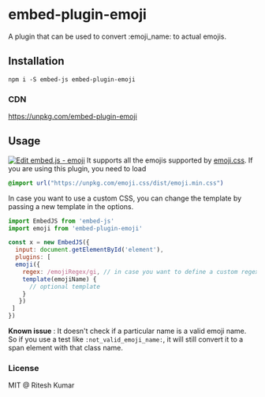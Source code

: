 # embed-plugin-emoji

A plugin that can be used to convert :emoji_name: to actual emojis.

## Installation
```
npm i -S embed-js embed-plugin-emoji
```

### CDN

https://unpkg.com/embed-plugin-emoji

## Usage
[![Edit embed.js - emoji](https://codesandbox.io/static/img/play-codesandbox.svg)](https://codesandbox.io/s/1zzvxym817)
It supports all the emojis supported by [emoji.css](https://github.com/IonicaBizau/emoji.css). If you are using this plugin, you need to load
```css
@import url("https://unpkg.com/emoji.css/dist/emoji.min.css")
```
In case you want to use a custom CSS, you can change the template by
passing a new template in the options.

```js
import EmbedJS from 'embed-js'
import emoji from 'embed-plugin-emoji'

const x = new EmbedJS({
  input: document.getElementById('element'),
  plugins: [
  emoji({
    regex: /emojiRegex/gi, // in case you want to define a custom regex
    template(emojiName) {
      // optional template
    }
   })
 ]
})
```
**Known issue** : It doesn't check if a particular name is a valid emoji name. So if you use a test like `:not_valid_emoji_name:`, it will still convert it to
a span element with that class name.

### License
MIT @ Ritesh Kumar
